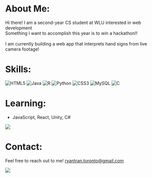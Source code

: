 # About Me:
Hi there! I am a second-year CS student at WLU interested in web development<br> Something I want to accomplish this year is to win a hackathon!!<br><br>I am currently building a web app that interprets hand signs from live camera footage!<br>

# Skills:
![HTML5](https://img.shields.io/badge/html5-%23E34F26.svg?style=for-the-badge&logo=html5&logoColor=white) ![Java](https://img.shields.io/badge/java-%23ED8B00.svg?style=for-the-badge&logo=openjdk&logoColor=white) ![R](https://img.shields.io/badge/r-%23276DC3.svg?style=for-the-badge&logo=r&logoColor=white) ![Python](https://img.shields.io/badge/python-3670A0?style=for-the-badge&logo=python&logoColor=ffdd54) ![CSS3](https://img.shields.io/badge/css3-%231572B6.svg?style=for-the-badge&logo=css3&logoColor=white) ![MySQL](https://img.shields.io/badge/mysql-4479A1.svg?style=for-the-badge&logo=mysql&logoColor=white) ![C](https://img.shields.io/badge/c-%2300599C.svg?style=for-the-badge&logo=c&logoColor=white)

# Learning:
 * JavaScript, React, Unity, C#

![](https://github-readme-stats.vercel.app/api/top-langs/?username=twqy&theme=dark&hide_border=false&include_all_commits=false&count_private=false&layout=compact) <br>

# Contact:
Feel free to reach out to me! ryantran.toronto@gmail.com

[![](https://visitcount.itsvg.in/api?id=Twqy&icon=0&color=0)](https://visitcount.itsvg.in) <br>

<!-- Proudly created with GPRM ( https://gprm.itsvg.in ) -->

